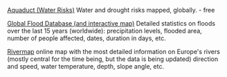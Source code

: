 
[Aquaduct (Water Risks)](https://wri.org/applications/aqueduct/water-risk-atlas/#/?advanced=false&basemap=hydro&indicator=bwd_cat&lat=40.979898069620155&lng=13.293457031250002&mapMode=view&month=1&opacity=0.5&ponderation=DEF&predefined=false&projection=absolute&scenario=optimistic&scope=baseline&timeScale=annual&year=baseline&zoom=5)
Water and drought risks mapped, globally. - free

[Global Flood Database (and interactive map)](http://global-flood-database.cloudtostreet.ai/)
Detailed statistics on floods over the last 15 years (worldwide): precipitation levels, flooded area, number of people affected, dates, duration in days, etc.

[Rivermap](https://rivermap.org/map/#sprache=en)
online map with the most detailed information on Europe's rivers (mostly central for the time being, but the data is being updated)
direction and speed, water temperature, depth, slope angle, etc.
